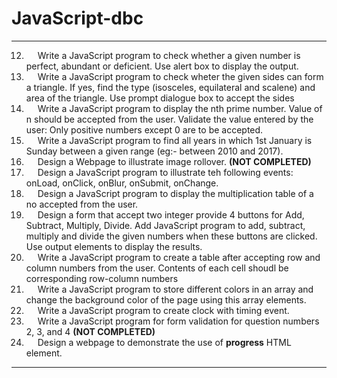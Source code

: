 # JavaScript-dbc

---

12. &emsp; Write a JavaScript program to check whether a given number is perfect, abundant or deficient. Use alert box to display the output.
13. &emsp; Write a JavaScript program to check wheter the given sides can form a triangle. If yes, find the type (isosceles, equilateral and scalene) and area of the triangle. Use prompt dialogue box to accept the sides
14. &emsp; Write a JavaScript program to display the nth prime number. Value of n should be accepted from the user. Validate the value entered by the user: Only positive numbers except 0 are to be accepted.
15. &emsp; Write a JavaScript program to find all years in which 1st January is Sunday between a given range (eg:- between 2010 and 2017).
16. &emsp; Design a Webpage to illustrate image rollover. **(NOT COMPLETED)**
17. &emsp; Design a JavaScript program to illustrate teh following events: onLoad, onClick, onBlur, onSubmit, onChange.
18. &emsp; Design a JavaScript program to display the multiplication table of a no accepted from the user.
19. &emsp; Design a form that accept two integer provide 4 buttons for Add, Subtract, Multiply, Divide. Add JavaScript program to add, subtract, multiply and divide the given numbers when these buttons are clicked. Use output elements to display the results.
20. &emsp; Write a JavaScript program to create a table after accepting row and column numbers from the user. Contents of each cell shoudl be corresponding row-column numbers
21. &emsp; Write a JavaScript program to store different colors in an array and change the background color of the page using this array elements.
22. &emsp; Write a JavaScript program to create clock with timing event.
23. &emsp; Write a JavaScript program for form validation for question numbers 2, 3, and 4 **(NOT COMPLETED)**
24. &emsp; Design a webpage to demonstrate the use of **progress** HTML element.

---
